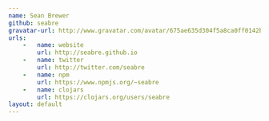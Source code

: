 ```yaml
---
name: Sean Brewer
github: seabre
gravatar-url: http://www.gravatar.com/avatar/675ae635d304f5a8ca0ff0142bb2671e.png?s=300
urls:
    -   name: website
        url: http://seabre.github.io
    -   name: twitter
        url: http://twitter.com/seabre
    -   name: npm
        url: https://www.npmjs.org/~seabre
    -   name: clojars
        url: https://clojars.org/users/seabre
layout: default
---
```

